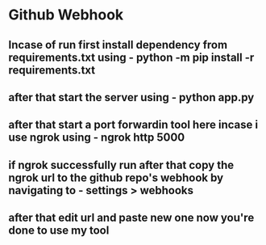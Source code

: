 # Github Webhook
## Incase of run first install dependency from requirements.txt using - python -m pip install -r requirements.txt
## after that start the server using - python app.py
## after that start a port forwardin tool here incase i use ngrok using - ngrok http 5000
## if ngrok successfully run after that copy the ngrok url to the github repo's webhook by navigating to - settings > webhooks
## after that edit url and paste new one now you're done to use my tool
